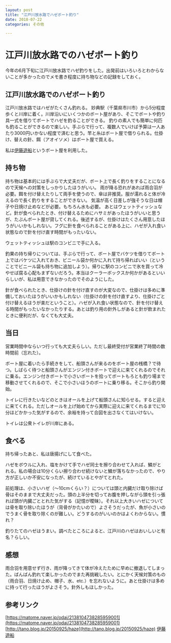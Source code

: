 ```yaml
---
layout: post
title: "江戸川放水路でハゼボート釣り"
date: 2018-07-22
categories: その他

---
```


# 江戸川放水路でのハゼボート釣り

今年の6月下旬に江戸川放水路でハゼ釣りをした。出発前はいろいろとわからないことが多かったのでメモ書き程度に持ち物などの記録をしておく。

## 江戸川放水路でのハゼボート釣り

江戸川放水路ではハゼがたくさん釣れる。
妙典駅（千葉県市川市）から5分程度歩くと川岸に着く。川岸沿いにいくつかのボート屋があり、そこでボートや釣り具一式を借りてボートでハゼを釣ることができる。
釣りの素人でも簡単に何匹も釣ることができるので楽しい。手ぶらで行って、複数人でいけば予算は一人あたり3000円いかない程度で済むと思う。竿と糸はボート屋で借りられる。仕掛け、替えの針、餌（アオイソメ）はボート屋で買える。

私は[伊藤遊船](http://www.itoyusen.com)というボート屋を利用した。


## 持ち物
持ち物は基本的には手ぶらで大丈夫だが、ボート上で長く釣りをすることになるので天候への対策をしっかりしたほうがいい。
雨が降る恐れがあれば雨合羽が必要。餌を付け替えたりして両手を使うので、傘は非推奨。服が濡れると体が冷えるので長く釣りをすることができない。
気温が高く日差しが強そうな日は帽子や日焼け止めなどが必要。もちろん水も必要。
あとはウェットティッシュなど。針が食べられたとき、付け替えるためにハサミがあったほうがいいと思うが、たぶんボート屋が貸してくれる。後述するが、仕掛けはたくさん用意したほうがいいかもしれない。フグに針を食べられることがある上に、ハゼが入れ食い状態なので針を付け直す時間がもったいない。

ウェットティッシュは駅のコンビニで手に入る。

釣果の持ち帰りについては、手ぶらで行って、ボート屋でバケツを借りてボート上ではバケツに入れておき、ビニール袋か何かに入れて持ち帰ればいい（ということでビニール袋も持ち物に追加しよう）。帰りに駅のコンビニで氷を買って冷やせば腐る心配もまずないだろう。本当はクーラーボックスか何かがあるといいらしいが、私は用意できなかったのでそのようにした。

針が食べられたとき、仕掛けの針を付け直すのが大変なので、仕掛けは多めに準備しておいたほうがいいかもしれない（仕掛けの針を付け直すより、仕掛けごと付け替えるほうが楽だということ）。ハゼが入れ食い状態なので、針を付け替える時間がもったいなかったりする。あとは釣り用の針外しがあると針が飲まれたときに便利だが、なくても大丈夫。

## 当日
営業時間中ならいつ行っても大丈夫らしい。ただし最終受付が営業終了時間の数時間前（忘れた）。

ボート屋に着いたら手続きをして、船頭さんが来るのをボート屋の桟橋？で待つ。しばらく待つと船頭さんがエンジン付きボートで迎えに来てくれるのでそれに乗る。エンジン付きボートで小さいボートを拾ってボートもろとも釣り場まで移動させてくれるので、そこで小さいほうのボートに乗り移る。そこから釣り開始。

トイレに行きたいなどのときはオールを上げて船頭さんに知らせる。すると迎えに来てくれる。ただしオールを上げ始めてから実際に迎えに来てくれるまでに10分ほどかかった気がするので、余裕を持って合図を出さなくてはいけない。

トイレは公衆トイレが川岸にある。

## 食べる
持ち帰ったあと、私は唐揚げにして食べた。

ハゼをボウルに入れ、塩をかけて手でハゼ同士を擦り合わせて入れば、鱗がとれる。私の場合は10分くらい擦り合わせ続けないと鱗が落ちなかったので、やり方が正しいか不安になったが、続けているとやがてとれた。

前処理は、小さいハゼ（〜10cmくらい？）については頭と内臓だけ取り除けば骨はそのままで大丈夫だった。頭の上半分を切ってお腹を押しながら頭を引っ張れば頭が内臓ごととれた気がする（記憶が曖昧）。それ以上大きいハゼについては骨を取り除いたほうが（背骨がかたいので）よさそうだったが、魚が小さいのでうまく骨を取り除くのが難しい。どうするのがいいのかはよくわからない。慣れ？

釣りたてのハゼはうまい。調べたところによると、江戸川のハゼはおいしいと有名？らしい。

## 感想
雨合羽を用意せず行き、雨が降ってきて体が冷えたために早めに撤退してしまった。ばんばん釣れて楽しかったのでまた再挑戦したい。とにかく天候対策のもの（雨合羽、日焼け止め、帽子、水、etc.）を忘れないように。あと仕掛けは多めに持って行ったほうがよさそう。針外しもほしかった。


## 参考リンク
[https://matome.naver.jp/odai/2138104738285959001](https://matome.naver.jp/odai/2138104738285959001)
[http://tano.blog.jp/20150925/haze](http://tano.blog.jp/20150925/haze)
[伊藤遊船](http://www.itoyusen.com)